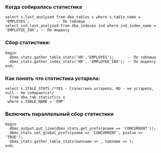 ### Когда собиралась статистика
````
select s.last_analyzed from dba_tables s where s.table_name = 'EMPLOYES';            -- По таблице
select ind.last_analyzed from dba_indexes ind where ind.index_name = 'EMPLOYEE_INX'; -- По индексу
````

### Сбор статистики: 
````
begin
  dbms_stats.gather_table_stats('HR','EMPLOYES');      -- По таблице
  dbms_stats.gather_index_stats('HR', 'EMPLOYEE_INX'); -- По индексу
end;
````


### Как понять что статистика устарела:
````
select s.STALE_STATS /*YES - Статистика устарела, NO - не устарела, null - Не собирается*/
  from dba_tab_statistics s 
 where s.TABLE_NAME = 'EMP'
````

### Включить параллельный сбор статистики
````
begin
  dbms_output.put_line(dbms_stats.get_prefs(pname => 'CONCURRENT'));
  dbms_stats.set_global_prefs(pname => 'CONCURRENT', pvalue => 'TRUE');
  dbms_stats.gather_table_stats(ownname => , tabname => );
end; 
````